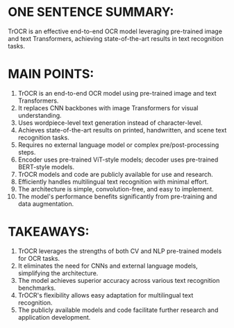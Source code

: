# ONE SENTENCE SUMMARY:
TrOCR is an effective end-to-end OCR model leveraging pre-trained image and text Transformers, achieving state-of-the-art results in text recognition tasks.

# MAIN POINTS:
1. TrOCR is an end-to-end OCR model using pre-trained image and text Transformers.
2. It replaces CNN backbones with image Transformers for visual understanding.
3. Uses wordpiece-level text generation instead of character-level.
4. Achieves state-of-the-art results on printed, handwritten, and scene text recognition tasks.
5. Requires no external language model or complex pre/post-processing steps.
6. Encoder uses pre-trained ViT-style models; decoder uses pre-trained BERT-style models.
7. TrOCR models and code are publicly available for use and research.
8. Efficiently handles multilingual text recognition with minimal effort.
9. The architecture is simple, convolution-free, and easy to implement.
10. The model's performance benefits significantly from pre-training and data augmentation.

# TAKEAWAYS:
1. TrOCR leverages the strengths of both CV and NLP pre-trained models for OCR tasks.
2. It eliminates the need for CNNs and external language models, simplifying the architecture.
3. The model achieves superior accuracy across various text recognition benchmarks.
4. TrOCR's flexibility allows easy adaptation for multilingual text recognition.
5. The publicly available models and code facilitate further research and application development.
